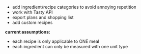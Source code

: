 - add ingredient/recipe categories to avoid annoying repetition
- work with Tasty API
- export plans and shopping list
- add custom recipes

**current assumptions:**
- each recipe is only applicable to ONE meal
- each ingredient can only be measured with one unit type
